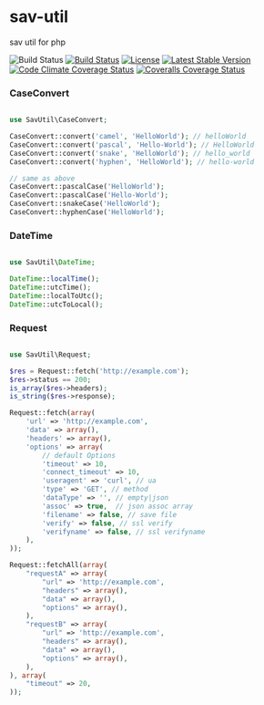 # sav-util
sav util for php

![Build Status](https://img.shields.io/badge/branch-master-blue.svg) [![Build Status](https://travis-ci.org/savphp/sav-util.svg?branch=master)](https://travis-ci.org/savphp/sav-util) [![License](https://poser.pugx.org/savphp/sav-util/license.svg)](https://packagist.org/packages/savphp/sav-util)
[![Latest Stable Version](https://img.shields.io/packagist/v/savphp/sav-util.svg)](https://packagist.org/packages/savphp/sav-util)
[![Code Climate Coverage Status](https://codeclimate.com/github/savphp/sav-util/badges/coverage.svg)](https://codeclimate.com/github/savphp/sav-util)
[![Coveralls Coverage Status](https://coveralls.io/repos/savphp/sav-util/badge.svg?branch=master)](https://coveralls.io/r/savphp/sav-util?branch=master)

### CaseConvert

```php

use SavUtil\CaseConvert;

CaseConvert::convert('camel', 'HelloWorld'); // helloWorld
CaseConvert::convert('pascal', 'Hello-World'); // HelloWorld
CaseConvert::convert('snake', 'HelloWorld'); // hello_world
CaseConvert::convert('hyphen', 'HelloWorld'); // hello-world

// same as above
CaseConvert::pascalCase('HelloWorld');
CaseConvert::pascalCase('Hello-World');
CaseConvert::snakeCase('HelloWorld');
CaseConvert::hyphenCase('HelloWorld');

```

### DateTime

```php

use SavUtil\DateTime;

DateTime::localTime();
DateTime::utcTime();
DateTime::localToUtc();
DateTime::utcToLocal();

```

### Request

```php

use SavUtil\Request;

$res = Request::fetch('http://example.com');
$res->status == 200;
is_array($res->headers);
is_string($res->response);

Request::fetch(array(
    'url' => 'http://example.com',
    'data' => array(),
    'headers' => array(),
    'options' => array(
        // default Options
        'timeout' => 10,
        'connect_timeout' => 10,
        'useragent' => 'curl', // ua
        'type' => 'GET', // method
        'dataType' => '', // empty|json
        'assoc' => true,  // json assoc array
        'filename' => false, // save file
        'verify' => false, // ssl verify
        'verifyname' => false, // ssl verifyname
    ),
));

Request::fetchAll(array(
    "requestA" => array(
        "url" => 'http://example.com',
        "headers" => array(),
        "data" => array(),
        "options" => array(),
    ),
    "requestB" => array(
        "url" => 'http://example.com',
        "headers" => array(),
        "data" => array(),
        "options" => array(),
    ),
), array(
    "timeout" => 20,
));

```

